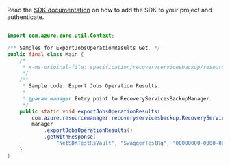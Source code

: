 Read the [SDK documentation](https://github.com/Azure/azure-sdk-for-java/blob/azure-resourcemanager-recoveryservicesbackup_1.0.0-beta.2/sdk/recoveryservicesbackup/azure-resourcemanager-recoveryservicesbackup/README.md) on how to add the SDK to your project and authenticate.

```java

import com.azure.core.util.Context;

/** Samples for ExportJobsOperationResults Get. */
public final class Main {
    /*
     * x-ms-original-file: specification/recoveryservicesbackup/resource-manager/Microsoft.RecoveryServices/stable/2021-07-01/examples/Common/ExportJobsOperationResult.json
     */
    /**
     * Sample code: Export Jobs Operation Results.
     *
     * @param manager Entry point to RecoveryServicesBackupManager.
     */
    public static void exportJobsOperationResults(
        com.azure.resourcemanager.recoveryservicesbackup.RecoveryServicesBackupManager manager) {
        manager
            .exportJobsOperationResults()
            .getWithResponse(
                "NetSDKTestRsVault", "SwaggerTestRg", "00000000-0000-0000-0000-000000000000", Context.NONE);
    }
}
```
